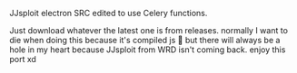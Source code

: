 JJsploit electron SRC edited to use Celery functions.

Just download whatever the latest one is from releases. normally I want to die when doing this because it's compiled js 🤮 but there will always be a hole in my heart because JJsploit from WRD isn't coming back. enjoy this port xd